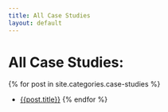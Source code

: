 ```yaml
---
title: All Case Studies
layout: default
---
```


# All Case Studies:

{% for post in site.categories.case-studies  %}
 - [{{post.title}}]({{post.url}})
{% endfor %}
